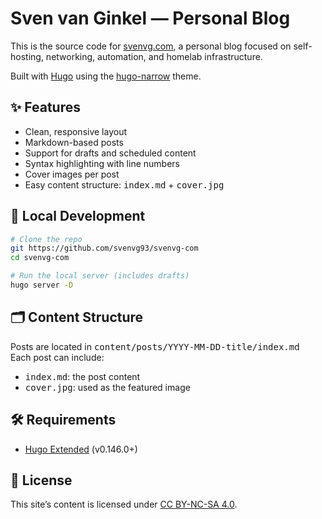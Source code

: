 # Sven van Ginkel — Personal Blog

This is the source code for [svenvg.com](https://svenvg.com), a personal blog focused on self-hosting, networking, automation, and homelab infrastructure.

Built with [Hugo](https://gohugo.io) using the [hugo-narrow](https://github.com/tom2almighty/hugo-narrow) theme.

## ✨ Features

- Clean, responsive layout
- Markdown-based posts
- Support for drafts and scheduled content
- Syntax highlighting with line numbers
- Cover images per post
- Easy content structure: <kbd>index.md</kbd> + <kbd>cover.jpg</kbd>

## 🚀 Local Development

```bash
# Clone the repo
git https://github.com/svenvg93/svenvg-com
cd svenvg-com

# Run the local server (includes drafts)
hugo server -D
```

## 🗂 Content Structure

Posts are located in <kbd>content/posts/YYYY-MM-DD-title/index.md</kbd>  
Each post can include:
- <kbd>index.md</kbd>: the post content
- <kbd>cover.jpg</kbd>: used as the featured image

## 🛠 Requirements

- [Hugo Extended](https://gohugo.io/getting-started/installing/) (v0.146.0+)

## 📄 License

This site’s content is licensed under [CC BY-NC-SA 4.0](https://creativecommons.org/licenses/by-nc-sa/4.0/).
